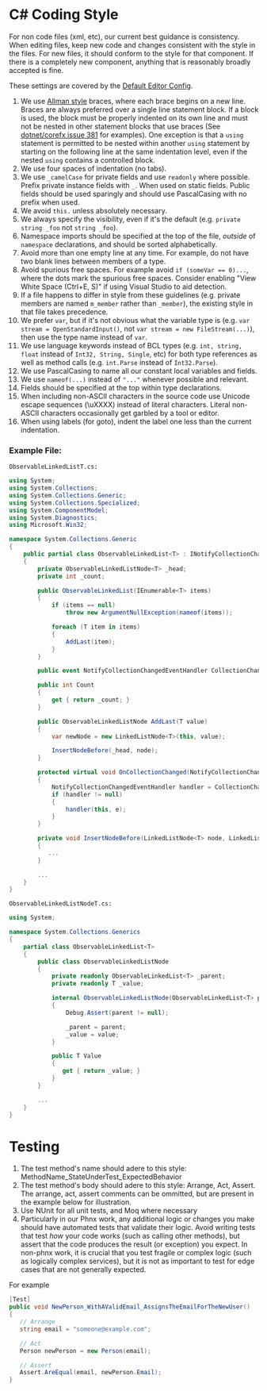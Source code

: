 # C# Coding Style

For non code files (xml, etc), our current best guidance is consistency. When editing files, keep new code and changes consistent with the style in the files. For new files, it should conform to the style for that component. If there is a completely new component, anything that is reasonably broadly accepted is fine.

These settings are covered by the [Default Editor Config](Default.editorconfig).

1. We use [Allman style](http://en.wikipedia.org/wiki/Indent_style#Allman_style) braces, where each brace begins on a new line. Braces are always preferred over a single line statement block. If a block is used, the block must be properly indented on its own line and must not be nested in other statement blocks that use braces (See [dotnet/corefx issue 381](https://github.com/dotnet/corefx/issues/381) for examples). One exception is that a `using` statement is permitted to be nested within another `using` statement by starting on the following line at the same indentation level, even if the nested `using` contains a controlled block.
2. We use four spaces of indentation (no tabs).
3. We use `_camelCase` for private fields and use `readonly` where possible. Prefix private instance fields with `_`. When used on static fields. Public fields should be used sparingly and should use PascalCasing with no prefix when used.
4. We avoid `this.` unless absolutely necessary.
5. We always specify the visibility, even if it's the default (e.g.
   `private string _foo` not `string _foo`).
6. Namespace imports should be specified at the top of the file, *outside* of
   `namespace` declarations, and should be sorted alphabetically.
7. Avoid more than one empty line at any time. For example, do not have two
   blank lines between members of a type.
8. Avoid spurious free spaces.
   For example avoid `if (someVar == 0)...`, where the dots mark the spurious free spaces.
   Consider enabling "View White Space (Ctrl+E, S)" if using Visual Studio to aid detection.
9. If a file happens to differ in style from these guidelines (e.g. private members are named `m_member`
   rather than `_member`), the existing style in that file takes precedence.
10. We prefer `var`, but if it's not obvious what the variable type is (e.g. `var stream = OpenStandardInput()`, not `var stream = new FileStream(...)`), then use the type name instead of `var`.
11. We use language keywords instead of BCL types (e.g. `int, string, float` instead of `Int32, String, Single`, etc) for both type references as well as method calls (e.g. `int.Parse` instead of `Int32.Parse`).
12. We use PascalCasing to name all our constant local variables and fields.
13. We use `nameof(...)` instead of `"..."` whenever possible and relevant.
14. Fields should be specified at the top within type declarations.
15. When including non-ASCII characters in the source code use Unicode escape sequences (\uXXXX) instead of literal characters. Literal non-ASCII characters occasionally get garbled by a tool or editor.
16. When using labels (for goto), indent the label one less than the current indentation.


### Example File:

``ObservableLinkedListT.cs:``

```C#
using System;
using System.Collections;
using System.Collections.Generic;
using System.Collections.Specialized;
using System.ComponentModel;
using System.Diagnostics;
using Microsoft.Win32;

namespace System.Collections.Generic
{
    public partial class ObservableLinkedList<T> : INotifyCollectionChanged, INotifyPropertyChanged
    {
        private ObservableLinkedListNode<T> _head;
        private int _count;

        public ObservableLinkedList(IEnumerable<T> items)
        {
            if (items == null)
                throw new ArgumentNullException(nameof(items));

            foreach (T item in items)
            {
                AddLast(item);
            }
        }

        public event NotifyCollectionChangedEventHandler CollectionChanged;

        public int Count
        {
            get { return _count; }
        }

        public ObservableLinkedListNode AddLast(T value)
        {
            var newNode = new LinkedListNode<T>(this, value);

            InsertNodeBefore(_head, node);
        }

        protected virtual void OnCollectionChanged(NotifyCollectionChangedEventArgs e)
        {
            NotifyCollectionChangedEventHandler handler = CollectionChanged;
            if (handler != null)
            {
                handler(this, e);
            }
        }

        private void InsertNodeBefore(LinkedListNode<T> node, LinkedListNode<T> newNode)
        {
           ...
        }

        ...
    }
}
```

``ObservableLinkedListNodeT.cs:``

```C#
using System;

namespace System.Collections.Generics
{
    partial class ObservableLinkedList<T>
    {
        public class ObservableLinkedListNode
        {
            private readonly ObservableLinkedList<T> _parent;
            private readonly T _value;

            internal ObservableLinkedListNode(ObservableLinkedList<T> parent, T value)
            {
                Debug.Assert(parent != null);

                _parent = parent;
                _value = value;
            }

            public T Value
            {
               get { return _value; }
            }
        }

        ...
    }
}
```

# Testing

1. The test method's name should adere to this style: MethodName_StateUnderTest_ExpectedBehavior
1. The test method's body should adere to this style: Arrange, Act, Assert. The arrange, act, assert comments can be ommitted, but are present in the example below for illustration.
1. Use NUnit for all unit tests, and Moq where necessary
1. Particularly in our Phnx work, any additional logic or changes you make should have automated tests that validate their logic. Avoid writing tests that test _how_ your code works (such as calling other methods), but assert that the code produces the result (or exception) you expect. In non-phnx work, it is crucial that you test fragile or complex logic (such as logically complex services), but it is not as important to test for edge cases that are not generally expected.

For example
```cs
[Test]
public void NewPerson_WithAValidEmail_AssignsTheEmailForTheNewUser()
{
   // Arrange
   string email = "someone@example.com";

   // Act
   Person newPerson = new Person(email);

   // Assert
   Assert.AreEqual(email, newPerson.Email);
}
```
